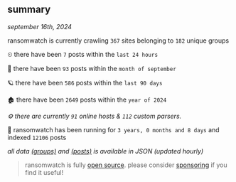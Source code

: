
## summary
_september 16th, 2024_

ransomwatch is currently crawling `367` sites belonging to `182` unique groups

⏲ there have been `7` posts within the `last 24 hours`

🦈 there have been `93` posts within the `month of september`

🪐 there have been `586` posts within the `last 90 days`

🏚 there have been `2649` posts within the `year of 2024`

_⚙️ there are currently `91` online hosts & `112` custom parsers._

🦕 ransomwatch has been running for `3 years, 0 months and 8 days` and indexed `12106` posts

_all data  [(groups)](http://ransomwhat.telemetry.ltd/groups) and [(posts)](http://ransomwhat.telemetry.ltd/posts) is available in JSON (updated hourly)_

> ransomwatch is fully [open source](https://github.com/joshhighet/ransomwatch#ransomwatch--). please consider [sponsoring](https://github.com/sponsors/joshhighet) if you find it useful!
